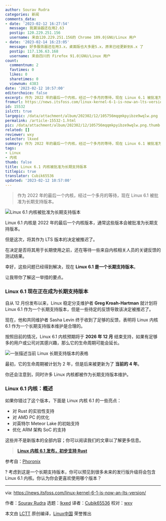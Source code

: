 ```yaml
---
author: Sourav Rudra
categories: 新闻
comments_data:
- date: '2023-02-12 16:27:54'
  message: 我漏油器还在用2.63
  postip: 120.229.251.156
  username: 来自120.229.251.156的 Chrome 109.0|GNU/Linux 用户
- date: '2023-02-14 16:23:05'
  message: 好多服务器还在用3.x，桌面版也大多是5.x，原来已经更新到6.x 了
  postip: 117.136.63.168
  username: 来自四川的 Firefox 91.0|GNU/Linux 用户
count:
  commentnum: 2
  favtimes: 0
  likes: 0
  sharetimes: 0
  viewnum: 4383
date: '2023-02-12 10:57:00'
editorchoice: false
excerpt: 作为 2022 年的最后一个内核，经过一个多月的等待，现在 Linux 6.1 被批准为长期支持版本。
fromurl: https://news.itsfoss.com/linux-kernel-6-1-is-now-an-lts-version/
id: 15532
islctt: true
largepic: /data/attachment/album/202302/12/105756mqqmkpyibze9wqlw.png
permalink: /article-15532-1.html
pic: /data/attachment/album/202302/12/105756mqqmkpyibze9wqlw.png.thumb.jpg
related: []
reviewer: wxy
selector: lkxed
summary: 作为 2022 年的最后一个内核，经过一个多月的等待，现在 Linux 6.1 被批准为长期支持版本。
tags:
- Linux
- 内核
thumb: false
title: Linux 6.1 内核被批准为长期支持版本
titlepic: true
translator: Cubik65536
updated: '2023-02-12 10:57:00'
---
```



> 
> 作为 2022 年的最后一个内核，经过一个多月的等待，现在 Linux 6.1 被批准为长期支持版本。
> 
> 
> 


![Linux 6.1 内核被批准为长期支持版本](/data/attachment/album/202302/12/105756mqqmkpyibze9wqlw.png)


Linux 6.1 内核是 2022 年的最后一个内核版本，通常这些版本会被批准为长期支持版本。


但是这次，将其作为 LTS 版本的决定被推迟了。


在决定是否将其用于长期使用之前，还在等待一些来自内核相关人员的关键反馈的测试结果。


幸好，这些问题已经得到解决，现在 **Linux 6.1 是一个长期支持版本**。


让我带你了解这一举措的要点。


### Linux 6.1 现在正在成为长期支持版本


自从 12 月份发布以来，Linux 稳定分支维护者 **Greg Kroah-Hartman** 就计划将 Linux 6.1 作为一个长期支持版本，但是一些待定的反馈导致该决定被推迟了。


现在，他和共同维护者 Sasha Levin 终于收到了足够的反馈，表明将 Linux 内核 6.1 作为一个长期支持版本维护是合理的。


按照目前的情况，Linux 6.1 内核预期将于 **2026 年 12 月** 结束支持，如果有足够多的用户或公司对其感兴趣，那么它的生命周期可能会延长。


![一张描述当前 Linux 长期支持版本的表格](/data/attachment/album/202302/12/105756hcfocfgn6r16v1b8.jpg)


最初，它的生命周期被计划为 2 年，但是后来被更新为了 **当前的 4 年**。


你还会注意到，同时许多 Linux 内核都被作为长期支持版本维护。


### Linux 6.1 内核：概述


如果你错过了这个版本，下面是 Linux 内核 6.1 的一些亮点：


* 对 Rust 的实验性支持
* 对 AMD PC 的优化
* 对英特尔 Meteor Lake 的初始支持
* 优化 ARM 架构 SoC 的支持


这些并不是新版本的全部内容；你可以阅读我们的文章以了解更多信息。



> 
> **[Linux 内核 6.1 发布，初步支持 Rust](https://news.itsfoss.com/linux-kernel-6-1-release/)**
> 
> 
> 


参考自：[Phoronix](https://www.phoronix.com/news/Linux-6.1-LTS-Official)


? 考虑到这是一个长期支持版本，你可以预见到很多未来的发行版升级将会包含 Linux 6.1 内核。你认为你会更喜欢使用哪个版本？




---


via: <https://news.itsfoss.com/linux-kernel-6-1-is-now-an-lts-version/>


作者：[Sourav Rudra](https://news.itsfoss.com/author/sourav/) 选题：[lkxed](https://github.com/lkxed/) 译者：[Cubik65536](https://github.com/Cubik65536) 校对：[wxy](https://github.com/wxy)


本文由 [LCTT](https://github.com/LCTT/TranslateProject) 原创编译，[Linux中国](https://linux.cn/) 荣誉推出